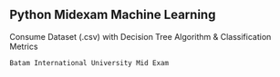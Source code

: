 ## Python Midexam Machine Learning
Consume Dataset (.csv) with Decision Tree Algorithm & Classification Metrics

```
Batam International University Mid Exam
